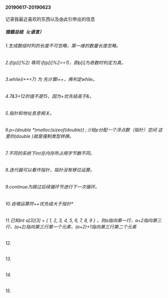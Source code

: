 #### 20190617-20190623  
记录我最近喜欢的东西以及由此引申出的信息
##### 错题总结（c语言）
###### 1.生成数组时列的长度不可忽略，第一维的数量长度忽略。
###### 2.if(p[i]%2)  等同 if(p[i]%2==1)，即p[i]为奇数时判定为真。
###### 3.while(i++<7) 为 先计算i++，再判定while。
###### 4.7&3+12的值不是15，因为+优先级高于&。
###### 5.指针和地址息息相关。
###### 6.p=(double *)malloc(sizeof(double)) ; //给p分配一个浮点数（指针）空间 这里的(double *)就是强制类型转换。*
###### 7.不同的系统下int在内存所占用字节数不同。
###### 8.迭代器可以看作指针，指针没有移位运算。
###### 9.continue为跳过后续循环节进行下一次循环。
###### 10.自增运算符++优先级大于指针*
###### 11.已知int a[3][3] = { 1, 2, 3, 4, 5, 6, 7, 8, 9 } ，则a指向第一行，a+2指向第三行，*(a+2)指向第三行第一个元素，*(a+2)+1指向第三行第二个元素
###### 12.
###### 13.
###### 14.
###### 15.
